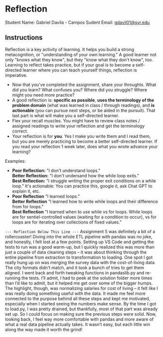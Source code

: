 # Reflection

Student Name:  Gabriel Davila - Campos
Sudent Email:  gdavil01@syr.edu

## Instructions

Reflection is a key activity of learning. It helps you build a strong metacognition, or "understanding of your own learning." A good learner not only "knows what they know", but they "know what they don't know", too. Learning to reflect takes practice, but if your goal is to become a self-directed learner where you can teach yourself things, reflection is imperative.

- Now that you've completed the assignment, share your throughts. What did you learn? What confuses you? Where did you struggle? Where might you need more practice?
- A good reflection is: **specific as possible**,  **uses the terminology of the problem domain** (what was learned in class / through readings), and **is actionable** (you can pursue next steps, or be aided in the pursuit). That last part is what will make you a self-directed learner.
- Flex your recall muscles. You might have to review class notes / assigned readings to write your reflection and get the terminology correct.
- Your reflection is for **you**. Yes I make you write them and I read them, but you are merely practicing to become a better self-directed learner. If you read your reflection 1 week later, does what you wrote advance your learning?

Examples:

- **Poor Reflection:**  "I don't understand loops."   
**Better Reflection:** "I don't undersand how the while loop exits."   
**Best Reflection:** "I struggle writing the proper exit conditions on a while loop." It's actionable: You can practice this, google it, ask Chat GPT to explain it, etc. 
-  **Poor Reflection** "I learned loops."   
**Better Reflection** "I learned how to write while loops and their difference from for loops."   
**Best Reflection** "I learned when to use while vs for loops. While loops are for sentiel-controlled values (waiting for a condition to occur), vs for loops are for iterating over collections of fixed values."

`--- Reflection Below This Line ---`
Assignment 5 was definitely a bit of a rollercoaster! Diving into the whole ETL pipeline with pandas was no joke, and honestly, I felt lost at a few points. Setting up VS Code and getting the tests to run was a good warm-up, but I quickly realized this was more than just a couple of data cleaning steps – it was about thinking through the entire pipeline from extraction to transformation to loading. One spot I got really hung up on was merging the survey data with the cost-of-living data. The city formats didn’t match, and it took a bunch of tries to get them aligned. I went back and forth tweaking functions in pandaslib.py and re-running the tests. I’ll admit, I had to peek at the solution folder more times than I’d like to admit, but it helped me get over some of the bigger humps. The highlight, though, was normalizing salaries for cost of living – it felt like I was really doing something useful with the data. It made me feel more connected to the purpose behind all these steps and kept me motivated, especially when I started seeing the numbers make sense. By the time I got to load.py, I was pretty drained, but thankfully, most of that part was already set up. So I could focus on making sure the previous steps were solid. Now, looking back, I feel way more comfortable with pandas and more aware of what a real data pipeline actually takes. It wasn’t easy, but each little win along the way made it worth the grind!
